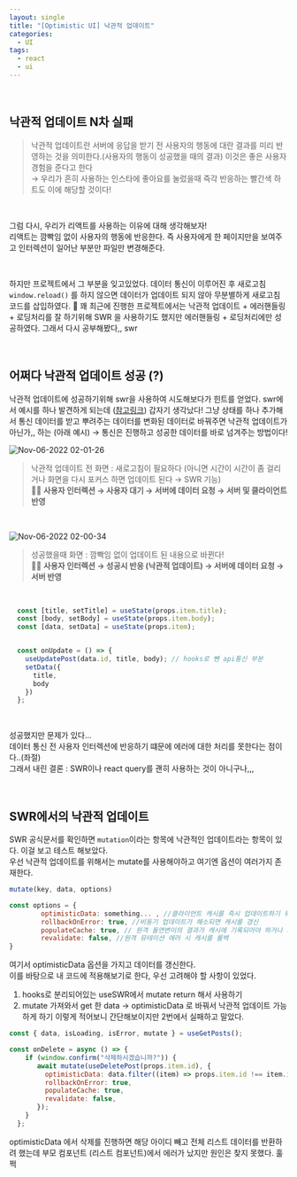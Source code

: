```yaml
---
layout: single
title: "[Optimistic UI] 낙관적 업데이트"
categories:
  - UI 
tags:
  - react 
  - ui
---
```


<br/>

## 낙관적 업데이트 N차 실패
> 낙관적 업데이트란 서버에 응답을 받기 전 사용자의 행동에 대란 결과를 미리 반영하는 것을 의미한다.(사용자의 행동이 성공했을 때의 결과) 이것은 좋은 사용자 경험을 준다고 한다 <br/>
> → 우리가 흔히 사용하는 인스타에 좋아요를 눌렀을때 즉각 반응하는 빨간색 하트도 이에 해당할 것이다! 
 
 <br/>
 
그럼 다시, 우리가 리액트를 사용하는 이유에 대해 생각해보자!<br/>
리액트는 깜빡임 없이 사용자의 행동에 반응한다. 즉 사용자에게 한 페이지만을 보여주고 인터렉션이 일어난 부분만 파일만 변경해준다. <br/>

<br/>

하지만 프로젝트에서 그 부분을 잊고있었다. 데이터 통신이 이루어진 후 새로고침 `window.reload()` 를 하지 않으면 데이터가 업데이트 되지 않아 무분별하게 새로고침 코드를 삽입하였다. 🥲 
꽤 최근에 진행한 프로젝트에서는 낙관적 업데이트 + 에러핸들링 + 로딩처리를 잘 하기위해 SWR 을 사용하기도 했지만 에러핸들링 + 로딩처리에만 성공하였다. 그래서 다시 공부해봤다,, swr

<br/>

## 어쩌다 낙관적 업데이트 성공 (?)

낙관적 업데이트에 성공하기위해 swr을 사용하여 시도해보다가 힌트를 얻었다. swr에서 예시를 하나 발견하게 되는데 ([참고링크](https://codesandbox.io/s/swr-basic-forked-k5hps?from-embed))
갑자기 생각났다! 그냥 상태를 하나 추가해서 통신 데이터를 받고 뿌려주는 데이터를 변화된 데이터로 바꿔주면 낙관적 업데이트가 아닌가,, 하는 (아래 예시)
→ 통신은 진행하고 성공한 데이터를 바로 넘겨주는 방법이다!

![Nov-06-2022 02-01-26](https://user-images.githubusercontent.com/104333249/200132176-9821834d-e600-4bb9-8e98-d72811b8acc5.gif)
> 낙관적 업데이트 전 화면 : 새로고침이 필요하다 (아니면 시간이 시간이 좀 걸리거나 화면을 다시 포커스 하면 업데이트 된다 → SWR 기능)  <br/>
> 🙋‍♀️ **사용자 인터렉션 → 사용자 대기 → 서버에 데이터 요청 → 서버 및 클라이언트 반영**


<br/>

![Nov-06-2022 02-00-34](https://user-images.githubusercontent.com/104333249/200132169-4eeb1a7d-68b6-42ff-9a4d-bf032ae847a2.gif)
> 성공했을때 화면 : 깜빡임 없이 업데이트 된 내용으로 바뀐다! <br/>
> 🙋‍♀️ **사용자 인터렉션 → 성공시 반응 (낙관적 업데이트) → 서버에 데이터 요청 → 서버 반영**

<br/>

```js
  const [title, setTitle] = useState(props.item.title);
  const [body, setBody] = useState(props.item.body);
  const [data, setData] = useState(props.item);


  const onUpdate = () => {
    useUpdatePost(data.id, title, body); // hooks로 뺀 api통신 부분
    setData({
      title,
      body
    })
  };
```

<br/>

성공했지만 문제가 있다...  <br/>
데이터 통신 전 사용자 인터렉션에 반응하기 떄문에 에러에 대한 처리를 못한다는 점이다..(좌절) <br/>
그래서 내린 결론 : SWR이나 react query를 괜히 사용하는 것이 아니구나,,,

<br/>

## SWR에서의 낙관적 업데이트 
SWR 공식문서를 확인하면 `mutation`이라는 항목에 낙관적인 업데이트라는 항목이 있다. 이걸 보고 테스트 해보았다. <br/>
우선 낙관적 업데이트를 위해서는 mutate를 사용해야하고 여기엔 옵션이 여러가지 존재한다.
```js
mutate(key, data, options)

const options = {
        optimisticData: something... , //클라이언트 캐시를 즉시 업데이트하기 위한 데이터
        rollbackOnError: true, //비동기 업데이트가 해소되면 캐시를 갱신
        populateCache: true, // 원격 돌연변이의 결과가 캐시에 기록되어야 하거나 새로운 결과와 현재 결과를 인수로 받아 돌연변이 결과를 반환하는 함수
        revalidate: false, //원격 뮤테이션 에러 시 캐시를 롤백
}
```
여기서 optimisticData 옵션을 가지고 데이터를 갱신한다. <br/>
이를 바탕으로 내 코드에 적용해보기로 한다, 우선 고려해야 할 사항이 있었다. 
1. hooks로 분리되어있는 useSWR에서 mutate return 해서 사용하기
2. mutate 가져와서 get 한 data → optimisticData 로 바꿔서 낙관적 업데이트 가능하게 하기 
이렇게 적어보니 간단해보이지만 2번에서 실패하고 말았다.

```js
const { data, isLoading, isError, mutate } = useGetPosts();

const onDelete = async () => {
    if (window.confirm("삭제하시겠습니까?")) {
       await mutate(useDeletePost(props.item.id), {
         optimisticData: data.filter((item) => props.item.id !== item.id), //클라이언트 캐시를 즉시 업데이트하기 위한 데이터
         rollbackOnError: true,
         populateCache: true, 
         revalidate: false, 
       });
    }
  };

```
optimisticData 에서 삭제를 진행하면 해당 아이디 빼고 전체 리스트 데이터를 반환하려 했는데 부모 컴포넌트 (리스트 컴포넌트)에서 에러가 났지만 원인은 찾지 못했다.
훌쩍 





<br/>


<br/>
